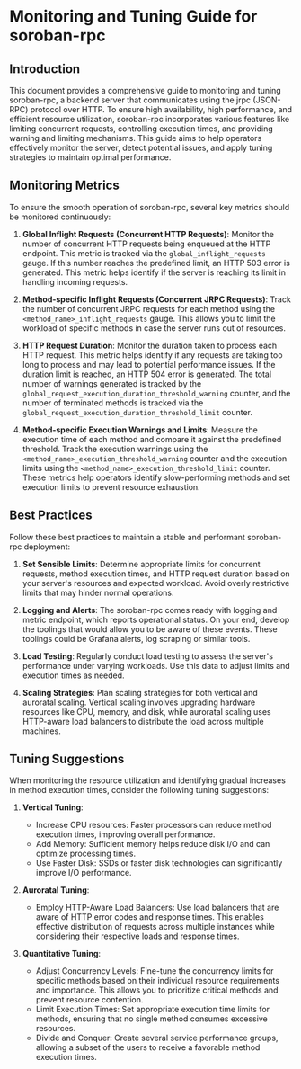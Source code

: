 # Monitoring and Tuning Guide for soroban-rpc

## Introduction

This document provides a comprehensive guide to monitoring and tuning soroban-rpc, a backend server that communicates using the jrpc (JSON-RPC) protocol over HTTP. To ensure high
availability, high performance, and efficient resource utilization, soroban-rpc incorporates various features like limiting concurrent requests, controlling execution times, and providing
warning and limiting mechanisms. This guide aims to help operators effectively monitor the server, detect potential issues, and apply tuning strategies to maintain optimal performance.

## Monitoring Metrics

To ensure the smooth operation of soroban-rpc, several key metrics should be monitored continuously:

1. **Global Inflight Requests (Concurrent HTTP Requests)**: Monitor the number of concurrent HTTP requests being enqueued at the HTTP endpoint. This metric is tracked via the
   `global_inflight_requests` gauge. If this number reaches the predefined limit, an HTTP 503 error is generated. This metric helps identify if the server is reaching its limit in handling
   incoming requests.

2. **Method-specific Inflight Requests (Concurrent JRPC Requests)**: Track the number of concurrent JRPC requests for each method using the `<method_name>_inflight_requests` gauge. This
   allows you to limit the workload of specific methods in case the server runs out of resources.

3. **HTTP Request Duration**: Monitor the duration taken to process each HTTP request. This metric helps identify if any requests are taking too long to process and may lead to potential
   performance issues. If the duration limit is reached, an HTTP 504 error is generated. The total number of warnings generated is tracked by the
   `global_request_execution_duration_threshold_warning` counter, and the number of terminated methods is tracked via the `global_request_execution_duration_threshold_limit` counter.

4. **Method-specific Execution Warnings and Limits**: Measure the execution time of each method and compare it against the predefined threshold. Track the execution warnings using the
   `<method_name>_execution_threshold_warning` counter and the execution limits using the `<method_name>_execution_threshold_limit` counter. These metrics help operators identify
   slow-performing methods and set execution limits to prevent resource exhaustion.

## Best Practices

Follow these best practices to maintain a stable and performant soroban-rpc deployment:

1. **Set Sensible Limits**: Determine appropriate limits for concurrent requests, method execution times, and HTTP request duration based on your server's resources and expected workload.
   Avoid overly restrictive limits that may hinder normal operations.

2. **Logging and Alerts**: The soroban-rpc comes ready with logging and metric endpoint, which reports operational status. On your end, develop the toolings that would allow you to be aware of these events. These toolings could be Grafana alerts, log scraping or similar tools.

3. **Load Testing**: Regularly conduct load testing to assess the server's performance under varying workloads. Use this data to adjust limits and execution times as needed.

4. **Scaling Strategies**: Plan scaling strategies for both vertical and auroratal scaling. Vertical scaling involves upgrading hardware resources like CPU, memory, and disk, while
   auroratal scaling uses HTTP-aware load balancers to distribute the load across multiple machines.

## Tuning Suggestions

When monitoring the resource utilization and identifying gradual increases in method execution times, consider the following tuning suggestions:

1. **Vertical Tuning**:

   - Increase CPU resources: Faster processors can reduce method execution times, improving overall performance.
   - Add Memory: Sufficient memory helps reduce disk I/O and can optimize processing times.
   - Use Faster Disk: SSDs or faster disk technologies can significantly improve I/O performance.

2. **Auroratal Tuning**:

   - Employ HTTP-Aware Load Balancers: Use load balancers that are aware of HTTP error codes and response times. This enables effective distribution of requests across multiple instances
     while considering their respective loads and response times.

3. **Quantitative Tuning**:
   - Adjust Concurrency Levels: Fine-tune the concurrency limits for specific methods based on their individual resource requirements and importance. This allows you to prioritize critical
     methods and prevent resource contention.
   - Limit Execution Times: Set appropriate execution time limits for methods, ensuring that no single method consumes excessive resources.
   - Divide and Conquer: Create several service performance groups, allowing a subset of the users to receive a favorable method execution times.
